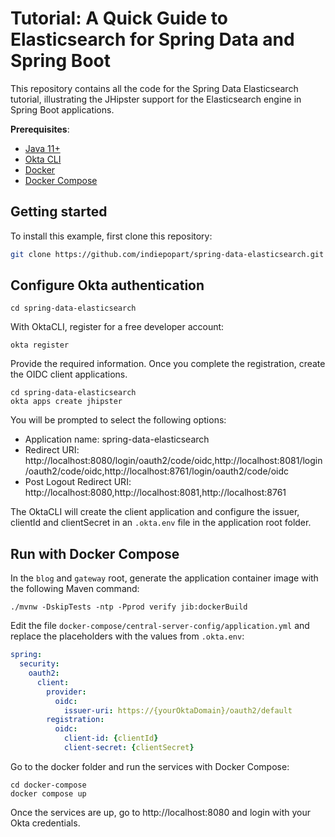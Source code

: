 # Tutorial: A Quick Guide to Elasticsearch for Spring Data and Spring Boot

This repository contains all the code for the Spring Data Elasticsearch tutorial, illustrating the JHipster support for the Elasticsearch engine in Spring Boot applications.

**Prerequisites**:
- [Java 11+](https://openjdk.java.net/install/index.html)
- [Okta CLI](https://cli.okta.com)
- [Docker](https://docs.docker.com/engine/install/)
- [Docker Compose](https://docs.docker.com/compose/install/)

## Getting started

To install this example, first clone this repository:

```bash
git clone https://github.com/indiepopart/spring-data-elasticsearch.git
```

## Configure Okta authentication

```shell
cd spring-data-elasticsearch
```

With OktaCLI, register for a free developer account:

```shell
okta register
```
Provide the required information. Once you complete the registration, create the OIDC client applications.

```shell
cd spring-data-elasticsearch
okta apps create jhipster
```

You will be prompted to select the following options:

- Application name: spring-data-elasticsearch
- Redirect URI: http://localhost:8080/login/oauth2/code/oidc,http://localhost:8081/login/oauth2/code/oidc,http://localhost:8761/login/oauth2/code/oidc
- Post Logout Redirect URI: http://localhost:8080,http://localhost:8081,http://localhost:8761


The OktaCLI will create the client application and configure the issuer, clientId and clientSecret in an `.okta.env` file in the application root folder.

## Run with Docker Compose

In the `blog` and `gateway` root, generate the application container image with the following Maven command:

```shell
./mvnw -DskipTests -ntp -Pprod verify jib:dockerBuild
```

Edit the file `docker-compose/central-server-config/application.yml` and replace the placeholders with the values from `.okta.env`:

```yml
spring:
  security:
    oauth2:
      client:
        provider:
          oidc:
            issuer-uri: https://{yourOktaDomain}/oauth2/default
        registration:
          oidc:
            client-id: {clientId}
            client-secret: {clientSecret}
```

Go to the docker folder and run the services with Docker Compose:

```shell
cd docker-compose
docker compose up
```

Once the services are up, go to http://localhost:8080 and login with your Okta credentials.
